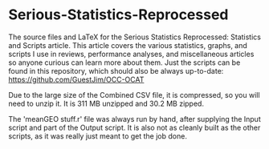 # Serious-Statistics-Reprocessed
The source files and LaTeX for the Serious Statistics Reprocessed: Statistics and Scripts article.
This article covers the various statistics, graphs, and scripts I use in reviews, performance analyses, and miscellaneous articles so anyone curious can learn more about them.
Just the scripts can be found in this repository, which should also be always up-to-date:
https://github.com/GuestJim/OCC-OCAT

Due to the large size of the Combined CSV file, it is compressed, so you will need to unzip it. It is 311 MB unzipped and 30.2 MB zipped.

The 'meanGEO stuff.r' file was always run by hand, after supplying the Input script and part of the Output script. It is also not as cleanly built as the other scripts, as it was really just meant to get the job done.
